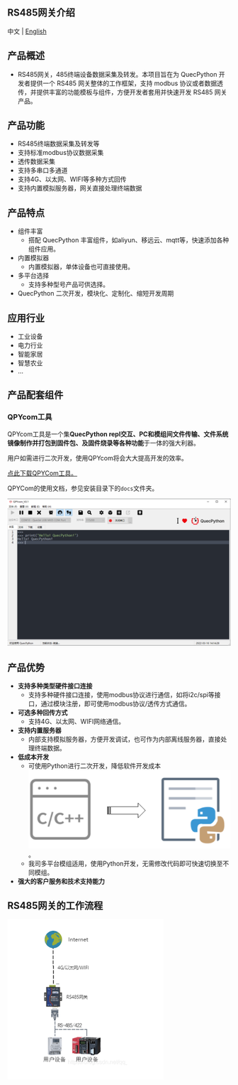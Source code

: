 ## RS485网关介绍

中文 | [English](README.md)

## 产品概述

- RS485网关，485终端设备数据采集及转发。本项目旨在为 QuecPython 开发者提供一个 RS485 网关整体的工作框架，支持 modbus 协议或者数据透传，并提供丰富的功能模板与组件，方便开发者套用并快速开发 RS485 网关产品。

## 产品功能

- RS485终端数据采集及转发等 
- 支持标准modbus协议数据采集
- 透传数据采集 
- 支持多串口多通道
- 支持4G、以太网、WIFI等多种方式回传
- 支持内置模拟服务器，网关直接处理终端数据

## 产品特点

- 组件丰富
    - 搭配 QuecPython 丰富组件，如aliyun、移远云、mqtt等，快速添加各种组件应用。
- 内置模拟器
    - 内置模拟器，单体设备也可直接使用。
- 多平台选择
    - 支持多种型号产品可供选择。
- QuecPython 二次开发，模块化、定制化、缩短开发周期

## 应用行业

- 工业设备
- 电力行业
- 智能家居
- 智慧农业
- ...


## 产品配套组件

### QPYcom工具

QPYcom工具是一个集**QuecPython repl交互、PC和模组间文件传输、文件系统镜像制作并打包到固件包、及固件烧录等各种功能**于一体的强大利器。

用户如需进行二次开发，使用QPYcom将会大大提高开发的效率。

[点此下载QPYCom工具。](https://python.quectel.com/download)

QPYCom的使用文档，参见安装目录下的`docs`文件夹。

![](./docs/media/QPYCom_V2.1.png)

## 产品优势

- **支持多种类型硬件接口连接**
  - 支持多种硬件接口连接，使用modbus协议进行通信，如将i2c/spi等接口，通过模块注册，即可使用modbus协议/透传方式通信。
- **可选多种回传方式**
  - 支持4G、以太网、WIFI网络通信。
- **支持内置服务器**
  - 内部支持模拟服务器，方便开发调试，也可作为内部离线服务器，直接处理终端数据。
- **低成本开发**
  - 可使用Python进行二次开发，降低软件开发成本![C2Py.png](./docs/media/C2Py.png)。
  - 我司多平台模组适用，使用Python开发，无需修改代码即可快速切换至不同模组。
- **强大的客户服务和技术支持能力**

## RS485网关的工作流程

![C2Py.png](./docs/media/485_networking.png)



